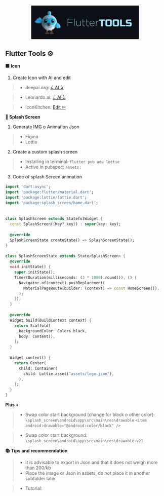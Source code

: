 <!-- logo IMG -->
<p align="center">
    <img width="340" src="@bastndev/img/dash.gif" alt="Vite logo">
  </a>
</p>

<!-- - --- --- --- Create Icon -- --- --- ---  -->
## Flutter Tools ⚙️
**🟩 Icon**
1. Create Icon with AI and edit
>- deepai.org: [⠮ AI ⠵](https://deepai.org/machine-learning-model/cute-creature-generator)

>- Leonardo.ai: [⠮ AI ⠵](https://app.leonardo.ai)

>- IconKitchen: [ Edit ✄](https://icon.kitchen/)

<!-- - --- --- --- Create Splash Screen -- --- --- ---  -->
**🎴 Splash Screen**
1. Generate IMG o Animation Json
  >- Figma
  >- Lottie

2. Create a custom splash screen

>- Installing in terminal: ``flutter pub add lottie``
>- Active in pubspec: ``assets:``

3. Code of splash Screen animation

```dart
import 'dart:async';
import 'package:flutter/material.dart';
import 'package:lottie/lottie.dart';
import 'package:splash_screen/home.dart';


class SplashScreen extends StatefulWidget {
  const SplashScreen({Key? key}) : super(key: key);

  @override
  SplashScreenState createState() => SplashScreenState();
}

class SplashScreenState extends State<SplashScreen> {
  @override
  void initState() {
    super.initState();
    Timer(Duration(milliseconds: (3 * 1000).round()), () {
      Navigator.of(context).pushReplacement(
        MaterialPageRoute(builder: (context) => const HomeScreen()),
      );
    });
  }

  @override
  Widget build(BuildContext context) {
    return Scaffold(
      backgroundColor: Colors.black,
      body: content(),
    );
  }

  Widget content() {
    return Center(
      child: Container(
        child: Lottie.asset("assets/logo.json"),
      ),
    );
  }
}
````
**Plus +**
>- Swap color start background (change for black o other color): ``\splash_screen\android\app\src\main\res\drawable``
``<item android:drawable="@android:color/black" />``

>- Swap color start background: ``\splash_screen\android\app\src\main\res\drawable-v21``

**📚 Tips and recommendation**

>- It is advisable to export in Json and that it does not weigh more than 200/kb
>- Place the image or Json in assets, do not place it in another subfolder later

>- Tutorial: